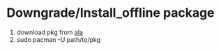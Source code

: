 # Downgrade/Install_offline package

1. download pkg from [ala](https://archive.archlinux.org/packages)
2. sudo pacman -U path/to/pkg

